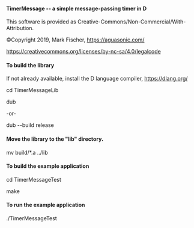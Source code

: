 
#### TimerMessage -- a simple message-passing timer in D

This software is provided as Creative-Commons/Non-Commercial/With-Attribution.

&copy;Copyright 2019, Mark Fischer, https://aguasonic.com/

https://creativecommons.org/licenses/by-nc-sa/4.0/legalcode

#### To build the library

If not already available, install the D language compiler, https://dlang.org/

cd TimerMessageLib

dub

-or-

dub --build release

#### Move the library to the "lib" directory.

mv build/*.a ../lib


#### To build the example application

cd TimerMessageTest

make

#### To run the example application
./TimerMessageTest



